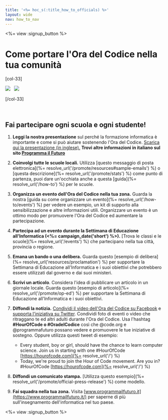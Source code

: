 ```yaml
---
title: '<%= hoc_s(:title_how_to_officials) %>'
layout: wide
nav: how_to_nav
---
```

<%= view :signup_button %>

# Come portare l'Ora del Codice nella tua comunità

[col-33]

![](/images/fit-275/highlight-obama.png)&nbsp;&nbsp;&nbsp;![](/images/fit-246/dan.jpg)

[/col-33]

<p style="clear:both">&nbsp;</p>

## Fai partecipare ogni scuola e ogni studente!

1. **Leggi la nostra presentazione** sul perché la formazione informatica è importante e come si può aiutare sostenendo l'Ora del Codice. [Scarica qui la presentazione (in inglese).](/files/hoc-one-pager-public-officials-2016.pdf) **Trovi altre informazioni in italiano sul sito <a href="https://www.programmailfuturo.it/come/ora-del-codice/introduzione" target="_blank">Programma il Futuro</a>**

2. **Coinvolgi tutte le scuole locali.** Utilizza [questo messaggio di posta elettronica](%= resolve_url('/promote/resources#sample-emails') %) o [questa descrizione](%= resolve_url('/promote/stats') %) come punto di partenza, puoi dare un'occhiata anche a questa [guida](%= resolve_url('/how-to') %) per le scuole.

3. **Organizza un evento dell'Ora del Codice nella tua zona.** Guarda la nostra [guida su come organizzare un evento](%= resolve_url('/how-to/events') %) per vedere un esempio, un kit di supporto alla sensibilizzazione e altre informazioni utili. Organizzare un evento è un ottimo modo per promuovere l'Ora del Codice ed aumentare la partecipazione.

4. **Partecipa ad un evento durante la Settimana di Educazione all'Informatica (<%= campaign_date('short') %>).** [Trova le classi e le scuole](%= resolve_url('/events') %) che partecipano nella tua città, provincia o regione.

5. **Emana un bando o una delibera.** Guarda questo [esempio di delibera](%= resolve_url('resources/proclamation') %) per supportare la Settimana di Educazione all'Informatica e i suoi obiettivi che potrebbero essere utilizzati dal governo e dai suoi ministeri.

6. **Scrivi un articolo**. Considera l'idea di pubblicare un articolo in un giornale locale. Guarda questo [esempio di articolo](%= resolve_url('/promote/op-ed') %) per supportare la Settimana di Educazione all'Informatica e i suoi obiettivi.

7. **Diffondi la notizia.** [Condividi il video dell'Ora del Codice su Facebook](https://www.facebook.com/sharer/sharer.php?u=http%3A%2F%2Fhourofcode.com%2Fus) e [supporta l'iniziativa su Twitter](https://twitter.com/intent/tweet?url=http%3A%2F%2Fhourofcode.com&text=I%27m%20participating%20in%20this%20year%27s%20%23HourOfCode%2C%20are%20you%3F%20%40codeorg&original_referer=https%3A%2F%2Fwww.google.com%2Furl%3Fq%3Dhttps%253A%252F%252Ftwitter.com%252Fshare%253Fhashtags%253D%2526amp%253Brelated%253Dcodeorg%2526amp%253Btext%253DI%252527m%252Bparticipating%252Bin%252Bthis%252Byear%252527s%252B%252523HourOfCode%25252C%252Bare%252Byou%25253F%252B%252540codeorg%2526amp%253Burl%253Dhttp%25253A%25252F%25252Fhourofcode.com%26sa%3DD%26sntz%3D1%26usg%3DAFQjCNE1GLTUbKZfMlEh9Aj5w0iswz6PYQ&related=codeorg&hashtags=). Condividi foto di eventi o video che ritraggano te ed altri adulti durante l'Ora del Codice. Usa l'hashtag **#HourOfCode o #OradelCodice** così che @code.org e @programmafuturo possano vedere e promuovere le tue iniziative di sostegno. Oppure utilizza questi tweet di esempio:
    
    - Every student, boy or girl, should have the chance to learn computer science. Join us in starting with one #HourOfCode [https://hourofcode.com](%= resolve_url('/') %)
    - Today, we're proud to join the Hour of Code movement. Are you in? #HourOfCode [https://hourofcode.com](%= resolve_url('/') %)   
          
        

8. **Diffondi un comunicato stampa.** [Utilizza questo esempio](%= resolve_url('/promote/official-press-release') %) come modello.

9. **Fai squadra nella tua zona.** Visita [www.programmailfuturo.it](https://www.programmailfuturo.it/) per saperne di più sull'insegnamento dell'informatica nel tuo paese. 

<%= view :signup_button %>
